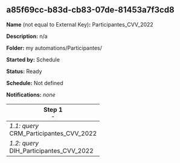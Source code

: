 ## a85f69cc-b83d-cb83-07de-81453a7f3cd8

**Name** (not equal to External Key)**:** Participantes_CVV_2022

**Description:** n/a

**Folder:** my automations/Participantes/

**Started by:** Schedule

**Status:** Ready

**Schedule:** Not defined

**Notifications:** _none_


| Step 1<br>_<small>-</small>_ |
| --- |
| _1.1: query_<br>CRM_Participantes_CVV_2022 |
| _1.2: query_<br>DIH_Participantes_CVV_2022 |
